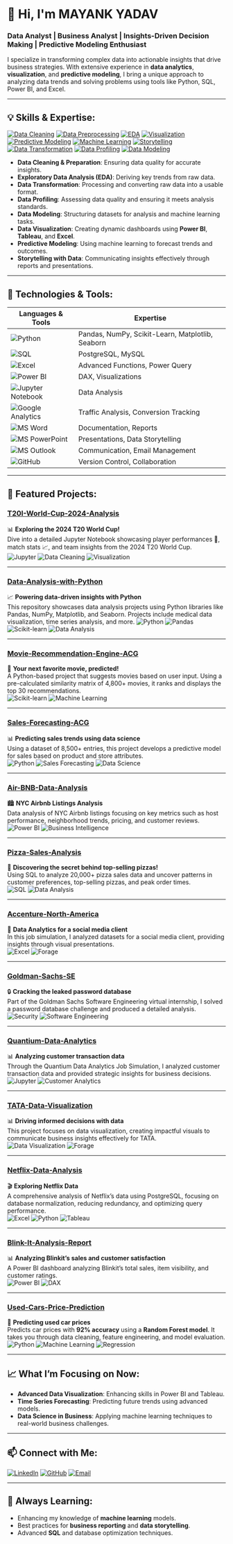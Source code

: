 # 🌟 Hi, I'm MAYANK YADAV

### Data Analyst | Business Analyst | Insights-Driven Decision Making | Predictive Modeling Enthusiast


I specialize in transforming complex data into actionable insights that drive business strategies. With extensive experience in **data analytics**, **visualization**, and **predictive modeling**, I bring a unique approach to analyzing data trends and solving problems using tools like Python, SQL, Power BI, and Excel.

---

## 💡 Skills & Expertise:
[![Data Cleaning](https://img.shields.io/badge/Data%20Cleaning-%E2%9C%85-green)](https://github.com/mayankyadav23) 
[![Data Preprocessing](https://img.shields.io/badge/Data%20Preprocessing-%E2%9C%A8-yellow)](https://github.com/mayankyadav23) 
[![EDA](https://img.shields.io/badge/Exploratory%20Data%20Analysis-%F0%9F%93%88-blue)](https://github.com/mayankyadav23) 
[![Visualization](https://img.shields.io/badge/Data%20Visualization-%F0%9F%93%A2-orange)](https://github.com/mayankyadav23)
[![Predictive Modeling](https://img.shields.io/badge/Predictive%20Modeling-%E2%9A%99%EF%B8%8F-yellow)](https://github.com/mayankyadav23)
[![Machine Learning](https://img.shields.io/badge/Machine%20Learning-%F0%9F%93%88-maroon)](https://github.com/mayankyadav23) 
[![Storytelling](https://img.shields.io/badge/Data%20Storytelling-%F0%9F%93%9D-lightgrey)](https://github.com/mayankyadav23)
[![Data Transformation](https://img.shields.io/badge/Data%20Transformation-%F0%9F%94%A5-red)](https://github.com/mayankyadav23)
[![Data Profiling](https://img.shields.io/badge/Data%20Profiling-%E2%9C%85-blue)](https://github.com/mayankyadav23)
[![Data Modeling](https://img.shields.io/badge/Data%20Modeling-%F0%9F%93%8A-purple)](https://github.com/mayankyadav23)

- **Data Cleaning & Preparation**: Ensuring data quality for accurate insights.
- **Exploratory Data Analysis (EDA)**: Deriving key trends from raw data.
- **Data Transformation**: Processing and converting raw data into a usable format.
- **Data Profiling**: Assessing data quality and ensuring it meets analysis standards.
- **Data Modeling**: Structuring datasets for analysis and machine learning tasks.
- **Data Visualization**: Creating dynamic dashboards using **Power BI**, **Tableau**, and **Excel**.
- **Predictive Modeling**: Using machine learning to forecast trends and outcomes.
- **Storytelling with Data**: Communicating insights effectively through reports and presentations.

---

## 🚀 Technologies & Tools:

| **Languages & Tools**       | **Expertise**                                          |
|-----------------------------|--------------------------------------------------------|
| ![Python](https://img.shields.io/badge/Python-%E2%9A%A1-yellow?logo=python&logoColor=white)        | Pandas, NumPy, Scikit-Learn, Matplotlib, Seaborn   |
| ![SQL](https://img.shields.io/badge/SQL-%E2%9C%85-blue?logo=postgresql&logoColor=white)         | PostgreSQL, MySQL                                  |
| ![Excel](https://img.shields.io/badge/Excel-%F0%9F%93%8B-green?logo=microsoft-excel&logoColor=white)        | Advanced Functions, Power Query                    |
| ![Power BI](https://img.shields.io/badge/Power%20BI-%F0%9F%93%A2-orange?logo=powerbi&logoColor=white)   | DAX, Visualizations                                |
| ![Jupyter Notebook](https://img.shields.io/badge/Jupyter%20Notebook-%F0%9F%93%88-red?logo=jupyter&logoColor=white) | Data Analysis                                      |
| ![Google Analytics](https://img.shields.io/badge/Google%20Analytics-%F0%9F%93%A2-blue?logo=google&logoColor=white)       | Traffic Analysis, Conversion Tracking                                |
| ![MS Word](https://img.shields.io/badge/MS%20Word-%F0%9F%93%84-blue?logo=microsoft-word&logoColor=white)       | Documentation, Reports                             |
| ![MS PowerPoint](https://img.shields.io/badge/MS%20PowerPoint-%F0%9F%93%A2-orange?logo=microsoft-powerpoint&logoColor=white)       | Presentations, Data Storytelling                   |
| ![MS Outlook](https://img.shields.io/badge/MS%20Outlook-%F0%9F%93%A4-blue?logo=microsoft-outlook&logoColor=white)       | Communication, Email Management                    |
| ![GitHub](https://img.shields.io/badge/GitHub-%F0%9F%93%82-black?logo=github&logoColor=white)       | Version Control, Collaboration                     |

---

## 🔧 Featured Projects:

### [T20I-World-Cup-2024-Analysis](https://github.com/mayankyadav23/T20I-World-Cup-2024-Analysis)  
📊 **Exploring the 2024 T20 World Cup!**  
Dive into a detailed Jupyter Notebook showcasing player performances 🏏, match stats 📈, and team insights from the 2024 T20 World Cup.  
![Jupyter](https://img.shields.io/badge/-Jupyter-F37726?logo=jupyter&logoColor=white&style=flat-square)
![Data Cleaning](https://img.shields.io/badge/-Data%20Cleaning-00BFFF?style=flat-square)
![Visualization](https://img.shields.io/badge/-Visualization-FF4500?style=flat-square)

---

### [Data-Analysis-with-Python](https://github.com/mayankyadav23/Data-Analysis-with-Python)  
📈 **Powering data-driven insights with Python**  
This repository showcases data analysis projects using Python libraries like Pandas, NumPy, Matplotlib, and Seaborn. Projects include medical data visualization, time series analysis, and more.
![Python](https://img.shields.io/badge/-Python-3776AB?logo=python&logoColor=white&style=flat-square)
![Pandas](https://img.shields.io/badge/-Pandas-150458?logo=pandas&logoColor=white&style=flat-square)
![Scikit-learn](https://img.shields.io/badge/-Scikit--learn-F7931E?logo=scikit-learn&logoColor=white&style=flat-square)
![Data Analysis](https://img.shields.io/badge/-Data%20Analysis-6495ED?style=flat-square)

---

### [Movie-Recommendation-Engine-ACG](https://github.com/mayankyadav23/Movie-Recommendation-Engine-ACG)  
🎥 **Your next favorite movie, predicted!**  
A Python-based project that suggests movies based on user input. Using a pre-calculated similarity matrix of 4,800+ movies, it ranks and displays the top 30 recommendations.  
![Scikit-learn](https://img.shields.io/badge/-Scikit--learn-F7931E?logo=scikit-learn&logoColor=white&style=flat-square)
![Machine Learning](https://img.shields.io/badge/-Machine%20Learning-4682B4?style=flat-square)

---

### [Sales-Forecasting-ACG](https://github.com/mayankyadav23/Sales-Forecasting-ACG)  
📊 **Predicting sales trends using data science**  
Using a dataset of 8,500+ entries, this project develops a predictive model for sales based on product and store attributes.  
![Python](https://img.shields.io/badge/-Python-3776AB?logo=python&logoColor=white&style=flat-square)
![Sales Forecasting](https://img.shields.io/badge/-Sales%20Forecasting-FF6347?style=flat-square)
![Data Science](https://img.shields.io/badge/-Data%20Science-4CAF50?style=flat-square)

---

### [Air-BNB-Data-Analysis](https://github.com/mayankyadav23/Air-BNB-Data-Analysis)  
🏙️ **NYC Airbnb Listings Analysis**  
Data analysis of NYC Airbnb listings focusing on key metrics such as host performance, neighborhood trends, pricing, and customer reviews.  
![Power BI](https://img.shields.io/badge/-Power%20BI-F2C811?logo=power-bi&logoColor=black&style=flat-square)
![Business Intelligence](https://img.shields.io/badge/-Business%20Intelligence-4CAF50?style=flat-square)

---

### [Pizza-Sales-Analysis](https://github.com/mayankyadav23/Pizza-Sales-Analysis)  
🍕 **Discovering the secret behind top-selling pizzas!**  
Using SQL to analyze 20,000+ pizza sales data and uncover patterns in customer preferences, top-selling pizzas, and peak order times.  
![SQL](https://img.shields.io/badge/-SQL-4479A1?style=flat-square)
![Data Analysis](https://img.shields.io/badge/-Data%20Analysis-6495ED?style=flat-square)

---

### [Accenture-North-America](https://github.com/mayankyadav23/Accenture-North-America)  
🌟 **Data Analytics for a social media client**  
In this job simulation, I analyzed datasets for a social media client, providing insights through visual presentations.  
![Excel](https://img.shields.io/badge/-Excel-217346?logo=microsoft-excel&logoColor=white&style=flat-square)
![Forage](https://img.shields.io/badge/-Forage-FFD700?style=flat-square)

---

### [Goldman-Sachs-SE](https://github.com/mayankyadav23/Goldman-Sachs-SE)  
🔒 **Cracking the leaked password database**  
Part of the Goldman Sachs Software Engineering virtual internship, I solved a password database challenge and produced a detailed analysis.  
![Security](https://img.shields.io/badge/-Cybersecurity-DC143C?style=flat-square)
![Software Engineering](https://img.shields.io/badge/-Software%20Engineering-0078D4?style=flat-square)

---

### [Quantium-Data-Analytics](https://github.com/mayankyadav23/Quantium-Data-Analytics)  
📊 **Analyzing customer transaction data**  
Through the Quantium Data Analytics Job Simulation, I analyzed customer transaction data and provided strategic insights for business decisions.  
![Jupyter](https://img.shields.io/badge/-Jupyter-F37726?style=flat-square)
![Customer Analytics](https://img.shields.io/badge/-Customer%20Analytics-6495ED?style=flat-square)

---

### [TATA-Data-Visualization](https://github.com/mayankyadav23/TATA-Data-Visualization)  
📊 **Driving informed decisions with data**  
This project focuses on data visualization, creating impactful visuals to communicate business insights effectively for TATA.  
![Data Visualization](https://img.shields.io/badge/-Data%20Visualization-FF4500?style=flat-square)
![Forage](https://img.shields.io/badge/-Forage-FFD700?style=flat-square)

---

### [Netflix-Data-Analysis](https://github.com/mayankyadav23/Netflix-Data-Analysis)  
🎬 **Exploring Netflix Data**  
A comprehensive analysis of Netflix’s data using PostgreSQL, focusing on database normalization, reducing redundancy, and optimizing query performance.  
![Excel](https://img.shields.io/badge/-PostgreSQL-4169E1?style=flat-square)
![Python](https://img.shields.io/badge/-Python-3776AB?logo=python&logoColor=white&style=flat-square)
![Tableau](https://img.shields.io/badge/-SQL-4479A1?style=flat-square)

---

### [Blink-It-Analysis-Report](https://github.com/mayankyadav23/Blink-It-Analysis-Report)  
📊 **Analyzing Blinkit’s sales and customer satisfaction**  
A Power BI dashboard analyzing Blinkit’s total sales, item visibility, and customer ratings.  
![Power BI](https://img.shields.io/badge/-Power%20BI-F2C811?logo=power-bi&logoColor=black&style=flat-square)
![DAX](https://img.shields.io/badge/-DAX-008080?style=flat-square)

---

### [Used-Cars-Price-Prediction](https://github.com/mayankyadav23/Used-Cars-Price-Prediction)  
🚗 **Predicting used car prices**  
Predicts car prices with **92% accuracy** using a **Random Forest model**. It takes you through data cleaning, feature engineering, and model evaluation.  
![Python](https://img.shields.io/badge/-Python-3776AB?logo=python&logoColor=white&style=flat-square)
![Machine Learning](https://img.shields.io/badge/-Machine%20Learning-4682B4?style=flat-square)
![Regression](https://img.shields.io/badge/-Regression%20Analysis-6495ED?style=flat-square)

---

## 📈 What I’m Focusing on Now:
- **Advanced Data Visualization**: Enhancing skills in Power BI and Tableau.
- **Time Series Forecasting**: Predicting future trends using advanced models.
- **Data Science in Business**: Applying machine learning techniques to real-world business challenges.

---

## 📫 Connect with Me:
[![LinkedIn](https://img.shields.io/badge/LinkedIn-blue?style=for-the-badge&logo=linkedin)](https://www.linkedin.com/in/mayankyadv) 
[![GitHub](https://img.shields.io/badge/GitHub-black?style=for-the-badge&logo=github)](https://github.com/mayankyadav23)
[![Email](https://img.shields.io/badge/Email-orange?style=for-the-badge&logo=gmail)](mailto:mayanky075@gmail.com)

---

## 🌱 Always Learning:
- Enhancing my knowledge of **machine learning** models.
- Best practices for **business reporting** and **data storytelling**.
- Advanced **SQL** and database optimization techniques.
